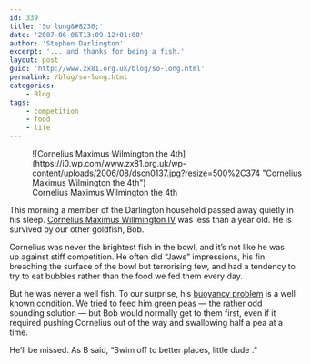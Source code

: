 ```yaml
---
id: 339
title: 'So long&#8230;'
date: '2007-06-06T13:09:12+01:00'
author: 'Stephen Darlington'
excerpt: '... and thanks for being a fish.'
layout: post
guid: 'http://www.zx81.org.uk/blog/so-long.html'
permalink: /blog/so-long.html
categories:
    - Blog
tags:
    - competition
    - food
    - life
---
```


<figure aria-describedby="caption-attachment-1153" class="wp-caption aligncenter" id="attachment_1153" style="width: 500px">![Cornelius Maximus Wilmington the 4th](https://i0.wp.com/www.zx81.org.uk/wp-content/uploads/2006/08/dscn0137.jpg?resize=500%2C374 "Cornelius Maximus Wilmington the 4th")<figcaption class="wp-caption-text" id="caption-attachment-1153">Cornelius Maximus Wilmington the 4th</figcaption></figure>

This morning a member of the Darlington household passed away quietly in his sleep. [Cornelius Maximus Willmington IV](/blog/introducing.html "Coenelius") was less than a year old. He is survived by our other goldfish, Bob.

Cornelius was never the brightest fish in the bowl, and it’s not like he was up against stiff competition. He often did “Jaws” impressions, his fin breaching the surface of the bowl but terrorising few, and had a tendency to try to eat bubbles rather than the food we fed them every day.

But he was never a well fish. To our surprise, his [buoyancy problem](http://www.petplace.com/fish/buoyancy-problem/page1.aspx "Floaty Fish") is a well known condition. We tried to feed him green peas — the rather odd sounding solution — but Bob would normally get to them first, even if it required pushing Cornelius out of the way and swallowing half a pea at a time.

He’ll be missed. As B said, “Swim off to better places, little dude .”